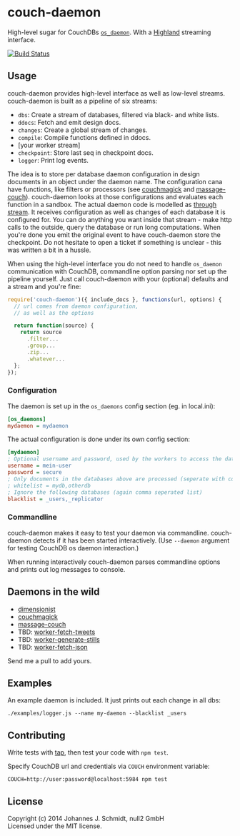 # couch-daemon
High-level sugar for CouchDBs [`os_daemon`](http://docs.couchdb.org/en/latest/config/externals.html#os_daemons).
With a [Highland](http://highlandjs.org/) streaming interface.

[![Build Status](https://travis-ci.org/jo/couch-daemon.svg?branch=master)](https://travis-ci.org/jo/couch-daemon)

## Usage
couch-daemon provides high-level interface as well as low-level streams.
couch-daemon is built as a pipeline of six streams:

* `dbs`: Create a stream of databases, filtered via black- and white lists.
* `ddocs`: Fetch and emit design docs.
* `changes`: Create a global stream of changes.
* `compile`: Compile functions defined in ddocs.
* [your worker stream]
* `checkpoint`: Store last seq in checkpoint docs.
* `logger`: Print log events.

The idea is to store per database daemon configuration in design documents in an
object under the daemon name. The configuration cana have functions, like
filters or processors (see [couchmagick](https://github.com/jo/couchmagick) and
[massage-couch](https://github.com/jo/massage-couch)). couch-daemon looks at those configurations
and evaluates each function in a sandbox.
The actual daemon code is modelled as [through stream](http://highlandjs.org/#through).
It receives configuration as well as changes of each database it is configured
for. You can do anything you want inside that stream - make http calls to the outside,
query the database or run long computations. When you're done you emit the
original event to have couch-daemon store the checkpoint.
Do not hesitate to open a ticket if something is unclear - this was written a
bit in a hussle.

When using the high-level interface you do not need to handle `os_daemon` communication with
CouchDB, commandline option parsing nor set up the pipeline yourself. Just call
couch-daemon with your (optional) defaults and a stream and you're fine:
```js
require('couch-daemon')({ include_docs }, functions(url, options) {
  // url comes from daemon configuration,
  // as well as the options

  return function(source) {
    return source
      .filter...
      .group...
      .zip...
      .whatever...
  };
});
```

### Configuration
The daemon is set up in the `os_daemons` config section (eg. in local.ini):

```ini
[os_daemons]
mydaemon = mydaemon
```

The actual configuration is done under its own config section:
```ini
[mydaemon]
; Optional username and password, used by the workers to access the database
username = mein-user
password = secure
; Only documents in the databases above are processed (seperate with comma)
; whitelist = mydb,otherdb
; Ignore the following databases (again comma seperated list)
blacklist = _users,_replicator
```

### Commandline
couch-daemon makes it easy to test your daemon via commandline. couch-daemon
detects if it has been started interactively.
(Use `--daemon` argument for testing CouchDB os daemon interaction.)

When running interactively couch-daemon parses commandline options
and prints out log messages to console.


## Daemons in the wild
* [dimensionist](https://github.com/jo/dimensionist)
* [couchmagick](https://github.com/jo/couchmagick)
* [massage-couch](https://github.com/jo/massage-couch)
* TBD: [worker-fetch-tweets](https://github.com/jo/worker-fetch-tweets)
* TBD: [worker-generate-stills](https://github.com/jo/worker-generate-stills)
* TBD: [worker-fetch-json](https://github.com/jo/worker-fetch-json)

Send me a pull to add yours.

## Examples
An example daemon is included. It just prints out each change in all dbs:

```shell
./examples/logger.js --name my-daemon --blacklist _users
```

## Contributing
Write tests with [tap](https://github.com/isaacs/node-tap),
then test your code with `npm test`.

Specify CouchDB url and credentials via `COUCH` environment variable:
```shell
COUCH=http://user:password@localhost:5984 npm test
```

## License
Copyright (c) 2014 Johannes J. Schmidt, null2 GmbH  
Licensed under the MIT license.
